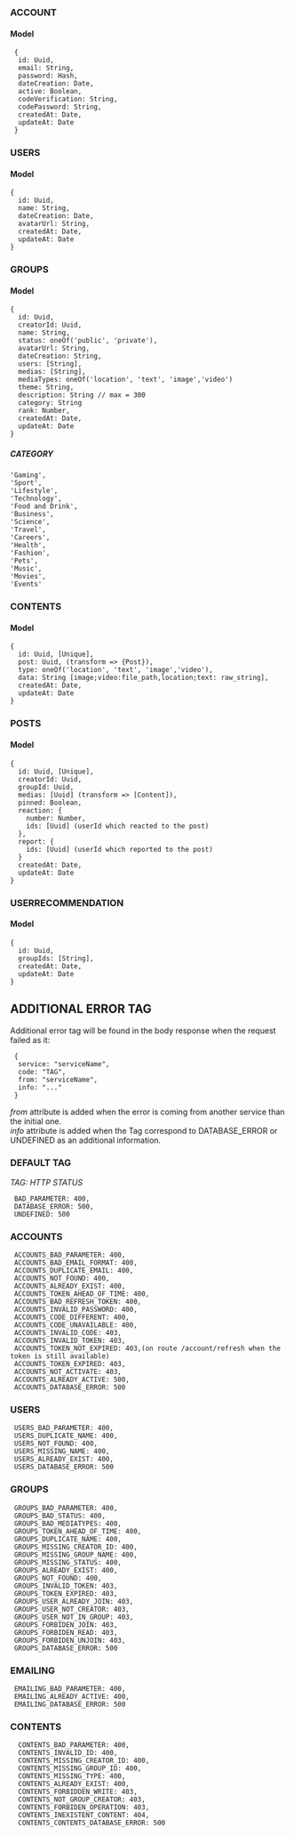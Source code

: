 ### ACCOUNT

#### Model

```
 {
  id: Uuid,
  email: String,
  password: Hash,
  dateCreation: Date,
  active: Boolean,
  codeVerification: String,
  codePassword: String,
  createdAt: Date,
  updateAt: Date
 }
```

### USERS

#### Model

```
{
  id: Uuid,
  name: String,
  dateCreation: Date,
  avatarUrl: String,
  createdAt: Date,
  updateAt: Date
}
```

### GROUPS

#### Model

```
{
  id: Uuid,
  creatorId: Uuid,
  name: String,
  status: oneOf('public', 'private'),
  avatarUrl: String,
  dateCreation: String,
  users: [String],
  medias: [String],
  mediaTypes: oneOf('location', 'text', 'image','video')
  theme: String,
  description: String // max = 300
  category: String
  rank: Number,
  createdAt: Date,
  updateAt: Date
}
```

##### CATEGORY

    'Gaming',
    'Sport',
    'Lifestyle',
    'Technology',
    'Food and Drink',
    'Business',
    'Science',
    'Travel',
    'Careers',
    'Health',
    'Fashion',
    'Pets',
    'Music',
    'Movies',
    'Events'

### CONTENTS

#### Model

```
{
  id: Uuid, [Unique],
  post: Uuid, (transform => {Post}),
  type: oneOf('location', 'text', 'image','video'),
  data: String [image;video:file_path,location;text: raw_string],
  createdAt: Date,
  updateAt: Date
}
```

### POSTS

#### Model

```
{
  id: Uuid, [Unique],
  creatorId: Uuid,
  groupId: Uuid,
  medias: [Uuid] (transform => [Content]),
  pinned: Boolean,
  reaction: {
    number: Number,
    ids: [Uuid] (userId which reacted to the post)
  },
  report: {
    ids: [Uuid] (userId which reported to the post)
  }
  createdAt: Date,
  updateAt: Date
}
```

### USERRECOMMENDATION

#### Model

```
{
  id: Uuid,
  groupIds: [String],
  createdAt: Date,
  updateAt: Date
}
```

## ADDITIONAL ERROR TAG

Additional error tag will be found in the body response when the request failed as it:

```
 {
  service: "serviceName",
  code: "TAG",
  from: "serviceName",
  info: "..."
 }
```

_from_ attribute is added when the error is coming from another service than the initial one.  
_info_ attribute is added when the Tag correspond to DATABASE_ERROR or UNDEFINED as an additional information.

### DEFAULT TAG

_TAG: HTTP STATUS_

```
 BAD_PARAMETER: 400,
 DATABASE_ERROR: 500,
 UNDEFINED: 500
```

### ACCOUNTS

```
 ACCOUNTS_BAD_PARAMETER: 400,
 ACCOUNTS_BAD_EMAIL_FORMAT: 400,
 ACCOUNTS_DUPLICATE_EMAIL: 400,
 ACCOUNTS_NOT_FOUND: 400,
 ACCOUNTS_ALREADY_EXIST: 400,
 ACCOUNTS_TOKEN_AHEAD_OF_TIME: 400,
 ACCOUNTS_BAD_REFRESH_TOKEN: 400,
 ACCOUNTS_INVALID_PASSWORD: 400,
 ACCOUNTS_CODE_DIFFERENT: 400,
 ACCOUNTS_CODE_UNAVAILABLE: 400,
 ACCOUNTS_INVALID_CODE: 403,
 ACCOUNTS_INVALID_TOKEN: 403,
 ACCOUNTS_TOKEN_NOT_EXPIRED: 403,(on route /account/refresh when the token is still available)
 ACCOUNTS_TOKEN_EXPIRED: 403,
 ACCOUNTS_NOT_ACTIVATE: 403,
 ACCOUNTS_ALREADY_ACTIVE: 500,
 ACCOUNTS_DATABASE_ERROR: 500
```

### USERS

```
 USERS_BAD_PARAMETER: 400,
 USERS_DUPLICATE_NAME: 400,
 USERS_NOT_FOUND: 400,
 USERS_MISSING_NAME: 400,
 USERS_ALREADY_EXIST: 400,
 USERS_DATABASE_ERROR: 500
```

### GROUPS

```
 GROUPS_BAD_PARAMETER: 400,
 GROUPS_BAD_STATUS: 400,
 GROUPS_BAD_MEDIATYPES: 400,
 GROUPS_TOKEN_AHEAD_OF_TIME: 400,
 GROUPS_DUPLICATE_NAME: 400,
 GROUPS_MISSING_CREATOR_ID: 400,
 GROUPS_MISSING_GROUP_NAME: 400,
 GROUPS_MISSING_STATUS: 400,
 GROUPS_ALREADY_EXIST: 400,
 GROUPS_NOT_FOUND: 400,
 GROUPS_INVALID_TOKEN: 403,
 GROUPS_TOKEN_EXPIRED: 403,
 GROUPS_USER_ALREADY_JOIN: 403,
 GROUPS_USER_NOT_CREATOR: 403,
 GROUPS_USER_NOT_IN_GROUP: 403,
 GROUPS_FORBIDEN_JOIN: 403,
 GROUPS_FORBIDEN_READ: 403,
 GROUPS_FORBIDEN_UNJOIN: 403,
 GROUPS_DATABASE_ERROR: 500
```

### EMAILING

```
 EMAILING_BAD_PARAMETER: 400,
 EMAILING_ALREADY_ACTIVE: 400,
 EMAILING_DATABASE_ERROR: 500
```

### CONTENTS

```
  CONTENTS_BAD_PARAMETER: 400,
  CONTENTS_INVALID_ID: 400,
  CONTENTS_MISSING_CREATOR_ID: 400,
  CONTENTS_MISSING_GROUP_ID: 400,
  CONTENTS_MISSING_TYPE: 400,
  CONTENTS_ALREADY_EXIST: 400,
  CONTENTS_FORBIDDEN_WRITE: 403,
  CONTENTS_NOT_GROUP_CREATOR: 403,
  CONTENTS_FORBIDEN_OPERATION: 403,
  CONTENTS_INEXISTENT_CONTENT: 404,
  CONTENTS_CONTENTS_DATABASE_ERROR: 500
```
